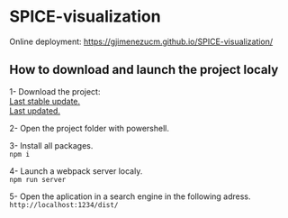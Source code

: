 # SPICE-visualization

Online deployment: https://gjimenezucm.github.io/SPICE-visualization/


## How to download and launch the project localy

1- Download the project:
<br> [Last stable update.](https://codeload.github.com/gjimenezUCM/SPICE-visualization/zip/refs/heads/main)
<br> [Last updated.](https://codeload.github.com/gjimenezUCM/SPICE-visualization/zip/refs/heads/develop) 

2- Open the project folder with powershell.

3- Install all packages.
<br>```npm i```

4- Launch a webpack server localy.
<br>```npm run server```

5- Open the aplication in a search engine in the following adress.
<br>```http://localhost:1234/dist/```
